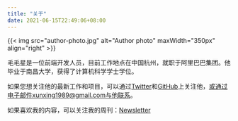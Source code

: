 ```yaml
---
title: "关于"
date: 2021-06-15T22:49:06+08:00
---
```


{{< img src="author-photo.jpg" alt="Author photo" maxWidth="350px" align="right" >}}

毛毛星是一位前端开发人员，目前工作地点在中国杭州，就职于阿里巴巴集团。他毕业于南昌大学，获得了计算机科学学士学位。

如果您想关注他的最新工作和项目，可以通过[Twitter](https://twitter.com/maoxunxing)和[GitHub](https://github.com/XingMXTeam)上关注他，或通过电子邮件xunxing1989@gmail.com与他联系。

如果喜欢我的内容，可以关注我的周刊：[Newsletter](https://maodi.substack.com/)